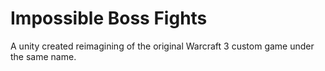 <h1>Impossible Boss Fights</h1>

<p>A unity created reimagining of the original Warcraft 3 custom game under the same name.</p>

